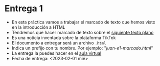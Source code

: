 

# Entrega 1

-   En esta práctica vamos a trabajar el marcado de texto que hemos
    visto en la introducción a HTML
-   Tendremos que hacer marcado de texto sobre el [siguiente texto plano](https://raw.githubusercontent.com/mpvdes/uah2223-sistemas-interactivos-red/main/practicas/e1/e1-marcado.txt)
-   Es una noticia inventada sobre la plataforma TikTok
-   El documento a entregar será un archivo `.html`
-   Indica un prefijo con tu nombre. Por ejemplo: "*juan-e1-marcado.html*"
-   La entrega la puedes hacer en el [aula virtual](https://uah.blackboard.com/ultra/courses/_30740_1/cl/outline)
-   Fecha de entrega: <span class="timestamp-wrapper"><span class="timestamp">&lt;2023-02-01 mié&gt;</span></span>

